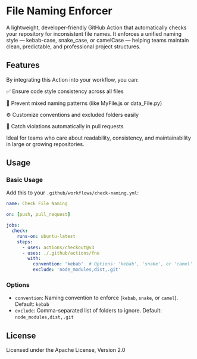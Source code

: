 # File Naming Enforcer

A lightweight, developer-friendly GitHub Action that automatically checks your repository for inconsistent file names. It enforces a unified naming style — kebab-case, snake_case, or camelCase — helping teams maintain clean, predictable, and professional project structures.

## Features

By integrating this Action into your workflow, you can:

✅ Ensure code style consistency across all files

🚫 Prevent mixed naming patterns (like MyFile.js or data_File.py)

⚙️ Customize conventions and excluded folders easily

🧠 Catch violations automatically in pull requests

Ideal for teams who care about readability, consistency, and maintainability in large or growing repositories.

## Usage

### Basic Usage

Add this to your `.github/workflows/check-naming.yml`:

```yaml
name: Check File Naming

on: [push, pull_request]

jobs:
  check:
    runs-on: ubuntu-latest
    steps:
      - uses: actions/checkout@v3
      - uses: ./.github/actions/fne
        with:
          convention: 'kebab'  # Options: 'kebab', 'snake', or 'camel'
          exclude: 'node_modules,dist,.git'
```

### Options

- `convention`: Naming convention to enforce (`kebab`, `snake`, or `camel`). Default: `kebab`
- `exclude`: Comma-separated list of folders to ignore. Default: `node_modules,dist,.git`

## License

Licensed under the Apache License, Version 2.0
